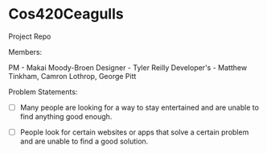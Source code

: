 # Cos420Ceagulls
Project Repo

Members:

PM - Makai Moody-Broen    Designer - Tyler Reilly    Developer's - Matthew Tinkham, Camron Lothrop, George Pitt


Problem Statements:
- [ ] Many people are looking for a way to stay entertained and are unable to find anything good enough.


- [ ] People look for certain websites or apps that solve a certain problem and are unable to find a good solution.
